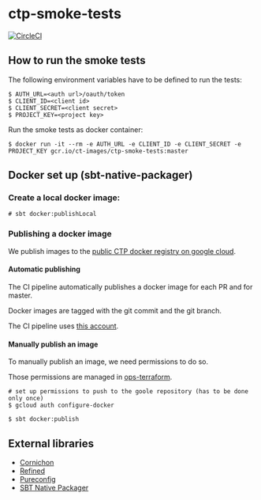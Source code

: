 # ctp-smoke-tests

[![CircleCI](https://circleci.com/gh/commercetools/ctp-smoke-tests.svg?style=svg)](https://circleci.com/gh/commercetools/ctp-smoke-tests)

## How to run the smoke tests

The following environment variables have to be defined to run the tests:

```
$ AUTH_URL=<auth url>/oauth/token
$ CLIENT_ID=<client id>
$ CLIENT_SECRET=<client secret>
$ PROJECT_KEY=<project key>
```

Run the smoke tests as docker container:

```
$ docker run -it --rm -e AUTH_URL -e CLIENT_ID -e CLIENT_SECRET -e PROJECT_KEY gcr.io/ct-images/ctp-smoke-tests:master
```

## Docker set up (sbt-native-packager)

### Create a local docker image:

```
# sbt docker:publishLocal
```

### Publishing a docker image

We publish images to the [public CTP docker registry on google cloud](https://console.cloud.google.com/gcr/images/ct-images/GLOBAL/ctp-smoke-tests).

#### Automatic publishing

The CI pipeline automatically publishes a docker image for each PR and for master.

Docker images are tagged with the git commit and the git branch.

The CI pipeline uses [this account](https://github.com/commercetools/ops-terraform/blob/master/ct-images/users-manager/service-accounts/ctp_smoke_tests.tf).

#### Manually publish an image

To manually publish an image, we need permissions to do so.

Those permissions are managed in [ops-terraform](https://github.com/commercetools/ops-terraform/blob/master/ct-images/container-registry/main.tf).

```
# set up permissions to push to the goole repository (has to be done only once)
$ gcloud auth configure-docker

$ sbt docker:publish
```

## External libraries

* [Cornichon](https://github.com/agourlay/cornichon)
* [Refined](https://github.com/fthomas/refined)
* [Pureconfig](https://github.com/pureconfig/pureconfig/)
* [SBT Native Packager](https://www.scala-sbt.org/sbt-native-packager/index.html)

